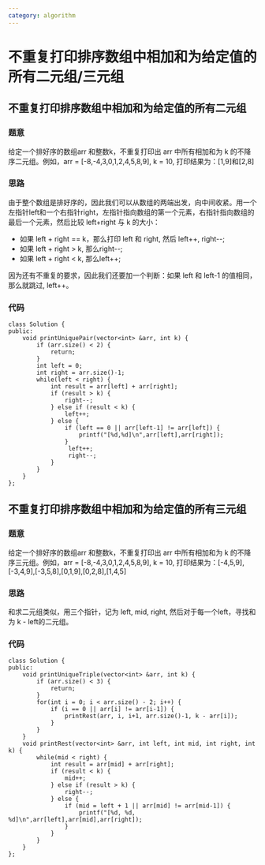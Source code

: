 ```yaml
---
category: algorithm
---
```

# 不重复打印排序数组中相加和为给定值的所有二元组/三元组

## 不重复打印排序数组中相加和为给定值的所有二元组

### 题意

给定一个排好序的数组arr 和整数k，不重复打印出 arr 中所有相加和为 k 的不降序二元组。例如，arr = [-8,-4,3,0,1,2,4,5,8,9], k = 10, 打印结果为：[1,9]和[2,8]

### 思路

由于整个数组是排好序的，因此我们可以从数组的两端出发，向中间收紧。用一个左指针left和一个右指针right，左指针指向数组的第一个元素，右指针指向数组的最后一个元素，然后比较 left+right 与 k 的大小：

-   如果 left + right == k，那么打印 left 和 right, 然后 left++, right--;
-   如果 left + right > k, 那么right--;
-   如果 left + right < k, 那么left++;

因为还有不重复的要求，因此我们还要加一个判断：如果 left 和 left-1 的值相同，那么就跳过, left++。

### 代码

```
class Solution {
public:
	void printUniquePair(vector<int> &arr, int k) {
     	if (arr.size() < 2) {
        	return;
     	}
     	int left = 0;
     	int right = arr.size()-1;
     	while(left < right) {
        	int result = arr[left] + arr[right];
        	if (result > k) {
             	right--;
        	} else if (result < k) {
             	left++;
        	} else {
        		if (left == 0 || arr[left-1] != arr[left]) {
                 	printf("[%d,%d]\n",arr[left],arr[right]);
        		}
             	 left++;
             	 right--;
        	}
     	}
	}	
}; 
```



## 不重复打印排序数组中相加和为给定值的所有三元组

### 题意

给定一个排好序的数组arr 和整数k，不重复打印出 arr 中所有相加和为 k 的不降序三元组。例如，arr = [-8,-4,3,0,1,2,4,5,8,9], k = 10, 打印结果为：[-4,5,9],[-3,4,9],[-3,5,8],[0,1,9],[0,2,8],[1,4,5]

### 思路

和求二元组类似，用三个指针，记为 left, mid, right, 然后对于每一个left，寻找和为 k - left的二元组。

### 代码

```
class Solution {
public:
	void printUniqueTriple(vector<int> &arr, int k) {
     	if (arr.size() < 3) {
        	return;
     	}
     	for(int i = 0; i < arr.size() - 2; i++) {
         	if (i == 0 || arr[i] != arr[i-1]) {
             	printRest(arr, i, i+1, arr.size()-1, k - arr[i]);
         	}
     	}
	}	
	void printRest(vector<int> &arr, int left, int mid, int right, int k) {
     	while(mid < right) {
         	int result = arr[mid] + arr[right];
         	if (result < k) {
             	mid++;
         	} else if (result > k) {
             	right--;
         	} else {
             	if (mid = left + 1 || arr[mid] != arr[mid-1]) {
                 	printf("[%d, %d, %d]\n",arr[left],arr[mid],arr[right]);
             	}
         	}
     	}
	}
}; 
```

